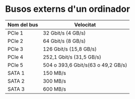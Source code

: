 # Busos externs d'un ordinador

Nom del bus | Velocitat
-- | --
PCIe 1 | 32 Gbit/s (4 GB/s)
PCIe 2 | 64 Gbit/s (8 GB/s)
PCIe 3 | 126 Gbit/s (15,8 GB/s)
PCIe 4 | 252,1 Gbit/s (31,5 GB/s)
PCIe 5 | 504 o 393,6 Gbit/s(63 o 49,2 GB/s)
SATA 1 | 150 MB/s
SATA 2 | 300 MB/s
SATA 3 | 600 MB/s
